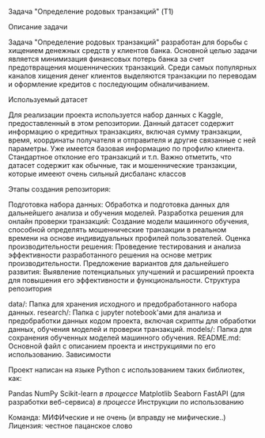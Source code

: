 Задача "Определение родовых транзакций" (T1)

Описание задачи

Задача "Определение родовых транзакций" разработан для борьбы с хищением денежных средств у клиентов банка. Основной целью задачи является минимизация финансовых потерь банка за счет предотвращения мошеннических транзакций. Среди самых популярных каналов хищения денег клиентов выделяются транзакции по переводам и оформление кредитов с последующим обналичиванием.

Используемый датасет

Для реализации проекта используется набор данных с Kaggle, предоставленный в этом репозитории. Данный датасет содержит информацию о кредитных транзакциях, включая сумму транзакции, время, координаты получателя и отправителя и другие связанные с ней параметры. Уже имеется базовая информацию по профилю клиента. Стандартное отклоние его транзакций и т.п. Важно отметить, что датасет содержит как обычные, так и мошеннические транзакции, которые имееют очень сильный дисбаланс классов

Этапы создания репозитория:

Подготовка набора данных: Обработка и подготовка данных для дальнейшего анализа и обучения моделей.
Разработка решения для онлайн проверки транзакций: Создание модели машинного обучения, способной определять мошеннические транзакции в реальном времени на основе индивидуальных профилей пользователей.
Оценка производительности решения: Проведение тестирования и анализа эффективности разработанного решения на основе метрик производительности.
Предложение вариантов для дальнейшего развития: Выявление потенциальных улучшений и расширений проекта для повышения его эффективности и функциональности.
Структура репозитория

data/: Папка для хранения исходного и предобработанного набора данных.
research/: Папка с jupyter notebook'ами для анализа и предобработки данных кодом проекта, включая скрипты для обработки данных, обучения моделей и проверки транзакций.
models/: Папка для сохранения обученных моделей машинного обучения.
README.md: Основной файл с описанием проекта и инструкциями по его использованию.
Зависимости

Проект написан на языке Python с использованием таких библиотек, как:

Pandas
NumPy
Scikit-learn *в процессе*
Matplotlib
Seaborn
FastAPI (для разработки веб-сервиса) *в процессе*
Инструкции по использованию



Команда: МИФИческие и не очень (и вправду не мифические..)
Лицензия: честное пацанское слово